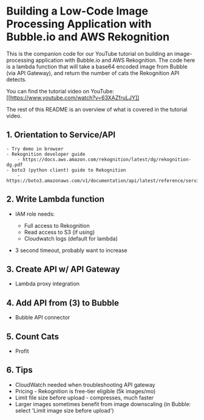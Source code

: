 # Building a Low-Code Image Processing Application with  Bubble.io and AWS Rekognition

This is the companion code for our YouTube tutorial on building an
image-processing application with Bubble.io and AWS Rekognition.  The code here
is a lambda function that will take a base64 encoded image from Bubble (via API
Gateway), and return the number of cats the Rekognition API detects.

You can find the tutorial video on YouTube: [[https://www.youtube.com/watch?v=63XAZfruLJY]]

The rest of this README is an overview of what is covered in the tutorial video.

## 1. Orientation to Service/API
    - Try demo in browser
    - Rekognition developer guide
        - https://docs.aws.amazon.com/rekognition/latest/dg/rekognition-dg.pdf
    - boto3 (python client) guide to Rekognition
        - https://boto3.amazonaws.com/v1/documentation/api/latest/reference/services/rekognition.html

## 2. Write Lambda function

- IAM role needs:
    - Full access to Rekognition
    - Read access to S3 (if using)
    - Cloudwatch logs (default for lambda)

- 3 second timeout, probably want to increase

## 3. Create API w/ API Gateway
- Lambda proxy integration

## 4. Add API from (3) to Bubble
- Bubble API connector

## 5. Count Cats
- Profit

## 6. Tips
- CloudWatch needed when troubleshooting API gateway
- Pricing - Rekognition is free-tier eligible (5k images/mo)
- Limit file size before upload - compresses, much faster
- Larger images sometimes benefit from image downscaling
(in Bubble: select 'Limit image size before upload')

